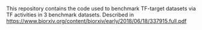 This repository contains the code used to benchmark TF-target datasets via TF activities in 3 benchmark datasets.
Described in https://www.biorxiv.org/content/biorxiv/early/2018/06/18/337915.full.pdf 
